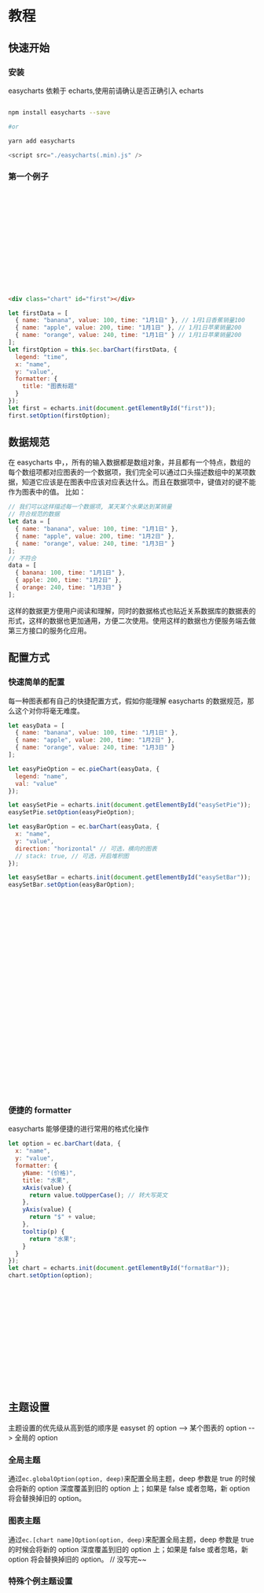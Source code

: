# 教程

## 快速开始

### 安装

easycharts 依赖于 echarts,使用前请确认是否正确引入 echarts

```bash

npm install easycharts --save

#or

yarn add easycharts

```

```javascript
<script src="./easycharts(.min).js" />
```

### 第一个例子

<div class="chart" id="first"></div>

```html
<div class="chart" id="first"></div>
```

```js
let firstData = [
  { name: "banana", value: 100, time: "1月1日" }, // 1月1日香蕉销量100
  { name: "apple", value: 200, time: "1月1日" }, // 1月1日苹果销量200
  { name: "orange", value: 240, time: "1月1日" } // 1月1日苹果销量200
];
let firstOption = this.$ec.barChart(firstData, {
  legend: "time",
  x: "name",
  y: "value",
  formatter: {
    title: "图表标题"
  }
});
let first = echarts.init(document.getElementById("first"));
first.setOption(firstOption);
```

## 数据规范

在 easycharts 中，，所有的输入数据都是数组对象，并且都有一个特点，数组的每个数组项都对应图表的一个数据项，我们完全可以通过口头描述数组中的某项数据，知道它应该是在图表中应该对应表达什么。而且在数据项中，键值对的键不能作为图表中的值。
比如：

```js
// 我们可以这样描述每一个数据项, 某天某个水果达到某销量
// 符合规范的数据
let data = [
  { name: "banana", value: 100, time: "1月1日" },
  { name: "apple", value: 200, time: "1月2日" },
  { name: "orange", value: 240, time: "1月3日" }
];
// 不符合
data = [
  { banana: 100, time: "1月1日" },
  { apple: 200, time: "1月2日" },
  { orange: 240, time: "1月3日" }
];
```

这样的数据更方便用户阅读和理解，同时的数据格式也贴近关系数据库的数据表的形式，这样的数据也更加通用，方便二次使用。使用这样的数据也方便服务端去做第三方接口的服务化应用。

## 配置方式

### 快速简单的配置

每一种图表都有自己的快捷配置方式，假如你能理解 easycharts 的数据规范，那么这个对你将毫无难度。

```js
let easyData = [
  { name: "banana", value: 100, time: "1月1日" },
  { name: "apple", value: 200, time: "1月2日" },
  { name: "orange", value: 240, time: "1月3日" }
];

let easyPieOption = ec.pieChart(easyData, {
  legend: "name",
  val: "value"
});

let easySetPie = echarts.init(document.getElementById("easySetPie"));
easySetPie.setOption(easyPieOption);

let easyBarOption = ec.barChart(easyData, {
  x: "name",
  y: "value",
  direction: "horizontal" // 可选，横向的图表
  // stack: true, // 可选，开启堆积图
});

let easySetBar = echarts.init(document.getElementById("easySetBar"));
easySetBar.setOption(easyBarOption);
```

<div class="chart" id="easySetPie"></div>
<div class="chart" id="easySetBar"></div>

### 便捷的 formatter

easycharts 能够便捷的进行常用的格式化操作

```js
let option = ec.barChart(data, {
  x: "name",
  y: "value",
  formatter: {
    yName: "(价格)",
    title: "水果",
    xAxis(value) {
      return value.toUpperCase(); // 转大写英文
    },
    yAxis(value) {
      return "$" + value;
    },
    tooltip(p) {
      return "水果";
    }
  }
});
let chart = echarts.init(document.getElementById("formatBar"));
chart.setOption(option);
```

<div class="chart" id="formatBar"></div>

## 主题设置

主题设置的优先级从高到低的顺序是 easyset 的 option --> 某个图表的 option --> 全局的 option

### 全局主题

通过`ec.globalOption(option, deep)`来配置全局主题，deep 参数是 true 的时候会将新的 option 深度覆盖到旧的 option 上；如果是 false 或者忽略，新 option 将会替换掉旧的 option。

### 图表主题

通过`ec.[chart name]Option(option, deep)`来配置全局主题，deep 参数是 true 的时候会将新的 option 深度覆盖到旧的 option 上；如果是 false 或者忽略，新 option 将会替换掉旧的 option。
// 没写完~~

### 特殊个例主题设置

<script>
import echarts from 'echarts';
export default {
  mounted () {
    let ec = this.$ec

    let firstData = [
      {name: "banana", value: 100, time: "1月1日"},  // 1月1日香蕉销量100
      {name: "apple", value: 200, time: "1月1日"}, // 1月1日苹果销量200
      {name: "orange", value: 240, time: "1月1日"}, // 1月1日苹果销量200
    ]
    let firstOption = ec.barChart(firstData, {
      legend: "time",
      x: "name",
      y: "value",
      formatter: {
        title: "图表标题"
      }
    });
    let first = echarts.init(document.getElementById("first"));
    first.setOption(firstOption);

    // 快速简单的配置
    let easyData = [
      {name: "banana", value: 100, time: "1月1日"},
      {name: "apple", value: 200, time: "1月2日"},
      {name: "orange", value: 240, time: "1月3日"},
    ]

    let easyPieOption = ec.pieChart(easyData, {
      legend: "name",
      val: "value",
    })

    let easySetPie = echarts.init(document.getElementById("easySetPie"));
    easySetPie.setOption(easyPieOption);


    let easyBarOption = ec.barChart(easyData, {
      x: "name",
      y: "value",
      direction: "horizontal", // 可选，横向的图表
      // legend: "time", // 可选，配置图例
      // stack: true, // 可选，开启堆积图
    })

    let easySetBar = echarts.init(document.getElementById("easySetBar"));
    easySetBar.setOption(easyBarOption);

    // 格式化讲解
    this.formatBar(easyData);


  },
  methods: {
    formatBar(data) {
      let ec = this.$ec;
      let option = ec.barChart(data, {
        x: "name",
        y: "value",
        formatter: {
          yName: "(价格)",
          title: "水果",
          xAxis(value) {
            return value.toUpperCase()
          },
          yAxis(value) {
            return "$" + value
          },
          tooltip(p) {
            return "水果"
          }
        }
      })
      let chart = echarts.init(document.getElementById("formatBar"));
      chart.setOption(option);
    }
  }
}
</script>

<style>
.chart {
  width: 90%;
  height: 200px;
}
</style>
